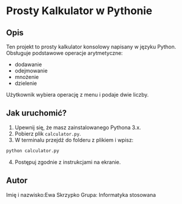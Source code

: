 # Prosty Kalkulator w Pythonie

## Opis
Ten projekt to prosty kalkulator konsolowy napisany w języku Python. Obsługuje podstawowe operacje arytmetyczne:
- dodawanie
- odejmowanie
- mnożenie
- dzielenie

Użytkownik wybiera operację z menu i podaje dwie liczby.

## Jak uruchomić?

1. Upewnij się, że masz zainstalowanego Pythona 3.x.
2. Pobierz plik `calculator.py`.
3. W terminalu przejdź do folderu z plikiem i wpisz:

```bash
python calculator.py
```

4. Postępuj zgodnie z instrukcjami na ekranie.

## Autor
Imię i nazwisko:Ewa Skrzypko
Grupa: Informatyka stosowana
